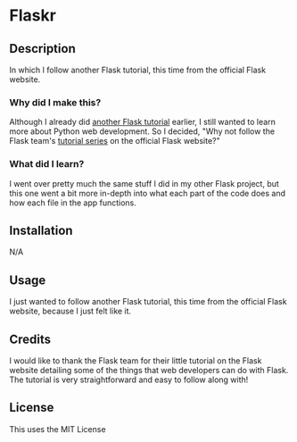# Flaskr
## Description
In which I follow another Flask tutorial, this time from the official Flask website.
### Why did I make this?
Although I already did [another Flask tutorial](https://github.com/CoolJH2K/python-newsfeed) earlier, I still wanted to learn more about Python web development. So I decided, "Why not follow the Flask team's [tutorial series](https://flask.palletsprojects.com/en/2.3.x/tutorial/) on the official Flask website?"
### What did I learn?
I went over pretty much the same stuff I did in my other Flask project, but this one went a bit more in-depth into what each part of the code does and how each file in the app functions.
## Installation
N/A
## Usage
I just wanted to follow another Flask tutorial, this time from the official Flask website, because I just felt like it.
## Credits
I would like to thank the Flask team for their little tutorial on the Flask website detailing some of the things that web developers can do with Flask. The tutorial is very straightforward and easy to follow along with!
## License
This uses the MIT License